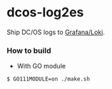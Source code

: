 dcos-log2es
===========

Ship DC/OS logs to [Grafana/Loki](https://grafana.com/oss/loki).

### How to build

* With GO module 
```
$ GO111MODULE=on ./make.sh
```

